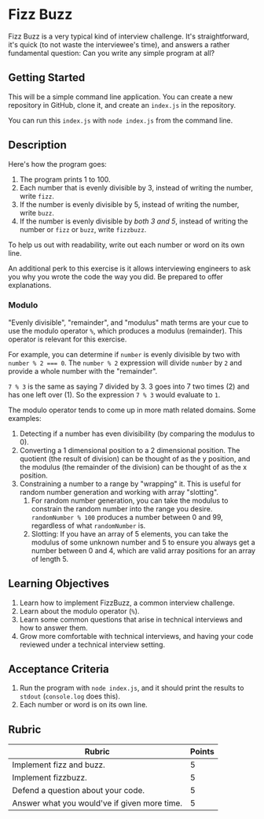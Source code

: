 # Fizz Buzz

Fizz Buzz is a very typical kind of interview challenge. It's straightforward,
it's quick (to not waste the interviewee's time), and answers a rather
fundamental question: Can you write any simple program at all?

## Getting Started

This will be a simple command line application. You can create a new repository
in GitHub, clone it, and create an `index.js` in the repository.

You can run this `index.js` with `node index.js` from the command line.

## Description

Here's how the program goes:

1. The program prints 1 to 100.
2. Each number that is evenly divisible by 3, instead of writing the number,
   write `fizz`.
3. If the number is evenly divisible by 5, instead of writing the number, write
   `buzz`.
4. If the number is evenly divisible by _both 3 and 5_, instead of writing the
   number or `fizz` or `buzz`, write `fizzbuzz`.

To help us out with readability, write out each number or word on its own line.

An additional perk to this exercise is it allows interviewing engineers to ask
you why you wrote the code the way you did. Be prepared to offer explanations.

### Modulo

"Evenly divisible", "remainder", and "modulus" math terms are your cue to use
the modulo operator `%`, which produces a modulus (remainder). This operator is
relevant for this exercise.

For example, you can determine if `number` is evenly
divisible by two with `number % 2 === 0`. The `number % 2` expression will
divide `number` by `2` and provide a whole number with the "remainder".

`7 % 3` is the same as saying 7 divided by 3. 3 goes into 7 two times (2) and
has one left over (1). So the expression `7 % 3` would evaluate to `1`.

The modulo operator tends to come up in more math related domains. Some
examples:
1. Detecting if a number has even divisibility (by comparing the modulus to 0).
2. Converting a 1 dimensional position to a 2 dimensional position. The quotient
   (the result of division) can be thought of as the y position, and the modulus
   (the remainder of the division) can be thought of as the x position.
3. Constraining a number to a range by "wrapping" it. This is useful for random
   number generation and working with array "slotting".
   1. For random number generation, you can take the modulus to constrain the
      random number into the range you desire. `randomNumber % 100` produces a
      number between 0 and 99, regardless of what `randomNumber` is.
   2. Slotting: If you have an array of 5 elements, you can take the modulus of
      some unknown number and 5 to ensure you always get a number between 0 and
      4, which are valid array positions for an array of length 5.

## Learning Objectives

1. Learn how to implement FizzBuzz, a common interview challenge.
2. Learn about the modulo operator (`%`).
3. Learn some common questions that arise in technical interviews and how to
   answer them.
4. Grow more comfortable with technical interviews, and having your code
   reviewed under a technical interview setting.

## Acceptance Criteria

1. Run the program with `node index.js`, and it should print the results to
   `stdout` (`console.log` does this).
2. Each number or word is on its own line.

## Rubric

| Rubric                                       | Points |
|----------------------------------------------|--------|
| Implement fizz and buzz.                     | 5      |
| Implement fizzbuzz.                          | 5      |
| Defend a question about your code.           | 5      |
| Answer what you would've if given more time. | 5      |
